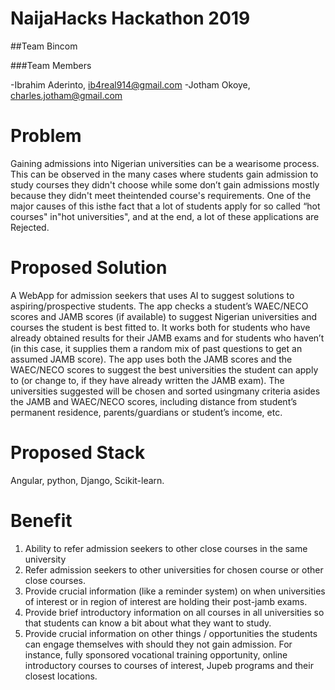 # NaijaHacks Hackathon 2019

##Team Bincom

###Team Members

-Ibrahim Aderinto, ib4real914@gmail.com
-Jotham Okoye, charles.jotham@gmail.com

# Problem

Gaining admissions into Nigerian universities can be a wearisome process. This can be observed in the many cases where students gain admission to study courses they didn't choose while some don’t gain admissions mostly because they didn't meet theintended course's requirements. One of the major causes of this isthe fact that a lot of students apply for so called “hot courses" in"hot universities", and at the end, a lot of these applications are Rejected.

# Proposed Solution

A WebApp for admission seekers that uses AI to suggest solutions to aspiring/prospective students. The app checks a student’s WAEC/NECO scores and JAMB scores (if available) to suggest Nigerian universities and courses the student is best fitted to. It works both for students who have already obtained results for their JAMB exams and for students who haven’t (in this case, it supplies them a random mix of past questions to get an assumed JAMB score). The app uses both the JAMB scores and the 
WAEC/NECO scores to suggest the best universities the student can apply to (or change to, if they have already written the JAMB exam). The universities suggested will be chosen and sorted usingmany criteria asides the JAMB and WAEC/NECO scores, including distance from student’s permanent residence, parents/guardians or student’s income, etc.

# Proposed Stack

Angular, python, Django, Scikit-learn.

# Benefit

1. Ability to refer admission seekers to other close courses in the same university
2. Refer admission seekers to other universities for chosen course or other close courses.
3. Provide crucial information (like a reminder system) on when universities of interest or in region of interest are holding their post-jamb exams.
4. Provide brief introductory information on all courses in all universities so that students can know a bit about what they want to study. 
5. Provide crucial information on other things / opportunities the students can engage themselves with should they not gain admission. For instance, fully sponsored vocational training opportunity, online introductory courses to courses of interest, Jupeb programs and their closest locations.

